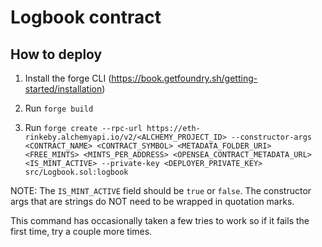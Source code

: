# Logbook contract

## How to deploy

1. Install the forge CLI (https://book.getfoundry.sh/getting-started/installation)

2. Run `forge build`

3. Run `forge create --rpc-url https://eth-rinkeby.alchemyapi.io/v2/<ALCHEMY_PROJECT_ID> --constructor-args <CONTRACT_NAME> <CONTRACT_SYMBOL> <METADATA_FOLDER_URI> <FREE_MINTS> <MINTS_PER_ADDRESS> <OPENSEA_CONTRACT_METADATA_URL> <IS_MINT_ACTIVE> --private-key <DEPLOYER_PRIVATE_KEY> src/Logbook.sol:logbook`

NOTE: The `IS_MINT_ACTIVE` field should be `true` or `false`. The constructor args that are strings do NOT need to be wrapped in quotation marks.

This command has occasionally taken a few tries to work so if it fails the first time, try a couple more times.
